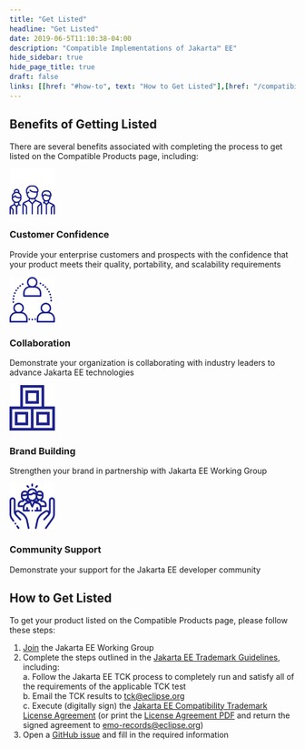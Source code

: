 ```yaml
---
title: "Get Listed"
headline: "Get Listed"
date: 2019-06-5T11:10:38-04:00
description: "Compatible Implementations of Jakarta™ EE"
hide_sidebar: true
hide_page_title: true
draft: false
links: [[href: "#how-to", text: "How to Get Listed"],[href: "/compatibility", text: "Compatible Products"]]
---
```


## Benefits of Getting Listed

There are several benefits associated with completing the process to get listed on the Compatible Products page, including:  

<div class="text-center margin-top-15">
	<div class="row">
		<div class="col-xs-24 col-md-12 match-height-item-by-row margin-bottom-30">
		    <img class="margin-auto img img-responsive" src="group.svg" title="Group of people" alt="Group of people" width="80">
		    <h3 class="heading-underline heading-underline-extended text-center fw-700">Customer Confidence</h3>
		    <p>Provide your enterprise customers and prospects with the confidence that your product meets their quality, portability, and scalability requirements</p>
		</div>
	    <div class="col-xs-24 col-md-12 match-height-item-by-row margin-bottom-30">
	        <img class="margin-auto img img-responsive" src="network.svg" title="Three people connected in a loop" alt="Three people connected in a loop" width="80">
	        <h3 class="heading-underline heading-underline-extended text-center fw-700">Collaboration</h3>
	        <p>Demonstrate your organization is collaborating with industry leaders to advance Jakarta EE technologies</p>
	    </div>
	</div>
	<div class="row">
	    <div class="col-xs-24 col-md-12 match-height-item-by-row margin-bottom-30">
	        <img class="margin-auto img img-responsive" src="blocks.svg" title="3 blocks stacked in a pyramid" alt="3 blocks stacked in a pyramid" width="80">
	        <h3 class="heading-underline heading-underline-extended text-center fw-700">Brand Building</h3>
	        <p>Strengthen your brand in partnership with Jakarta EE Working Group</p>
	    </div>
	    <div class="col-xs-24 col-md-12 match-height-item-by-row margin-bottom-30">
	        <img class="margin-auto img img-responsive" src="social-care.svg" title="Three people connected in a loop" alt="Three people connected in a loop" width="80">
	        <h3 class="heading-underline heading-underline-extended text-center fw-700">Community Support</h3>
	        <p>Demonstrate your support for the Jakarta EE developer community</p>
	    </div>
	</div>
</div>

<h2 id="how-to">How to Get Listed</h2>

To get your product listed on the Compatible Products page, please follow these steps:

1. [Join](https://jakarta.ee/membership/) the Jakarta EE Working Group  
2. Complete the steps outlined in the [Jakarta EE Trademark Guidelines](https://jakarta.ee/legal/trademark_guidelines/), including:  
  a. Follow the Jakarta EE TCK process to completely run and satisfy all of the requirements of the applicable TCK test  
  b. Email the TCK results to [tck@eclipse.org](mailto:tck@eclipse.org)  
  c. Execute (digitally sign) the [Jakarta EE Compatibility Trademark License Agreement](https://app.hellosign.com/s/DQ9uVw4b) (or print the [License Agreement PDF](/legal/trademark_guidelines/jakarta-ee-trademark-license.pdf) and return the signed agreement to [emo-records@eclipse.org](mailto:emo-records@eclipse.org))  
3. Open a [GitHub issue](https://github.com/jakartaee/jakarta.ee/issues/new?template=compatibility.md) and fill in the required information
<br />
<br />

